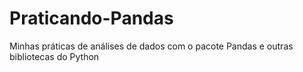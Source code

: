 # Praticando-Pandas
Minhas práticas de análises de dados com o pacote Pandas e outras bibliotecas do Python
